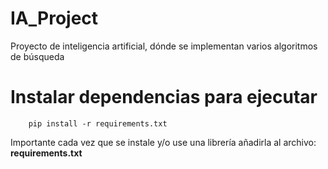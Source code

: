 # IA_Project
Proyecto de inteligencia artificial, dónde se implementan varios algoritmos de búsqueda

# Instalar dependencias para ejecutar
```
    pip install -r requirements.txt
```
Importante cada vez que se instale y/o use una librería añadirla al archivo: **requirements.txt**
